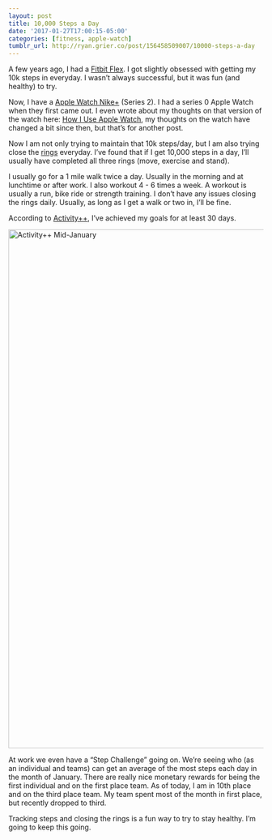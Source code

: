 ```yaml
---
layout: post
title: 10,000 Steps a Day
date: '2017-01-27T17:00:15-05:00'
categories: [fitness, apple-watch]
tumblr_url: http://ryan.grier.co/post/156458509007/10000-steps-a-day
---
```

A few years ago, I had a [Fitbit Flex](https://www.fitbit.com/flex2). I got slightly obsessed with getting my 10k steps in everyday. I wasn’t always successful, but it was fun (and healthy) to try.

Now, I have a [Apple Watch Nike+](https://www.apple.com/apple-watch-nike/) (Series 2). I had a series 0 Apple Watch when they first came out. I even wrote about my thoughts on that version of the watch here: [How I Use Apple Watch](https://medium.com/@rwgrier/how-i-use-apple-watch-1e28b558f15b), my thoughts on the watch have changed a bit since then, but that’s for another post.

Now I am not only trying to maintain that 10k steps/day, but I am also trying close the [rings](https://support.apple.com/en-us/HT204517) everyday. I’ve found that if I get 10,000 steps in a day, I’ll usually have completed all three rings (move, exercise and stand).

I usually go for a 1 mile walk twice a day. Usually in the morning and at lunchtime or after work. I also workout 4 - 6 times a week. A workout is usually a run, bike ride or strength training. I don’t have any issues closing the rings daily. Usually, as long as I get a walk or two in, I’ll be fine.

According to [Activity++](https://itunes.apple.com/us/app/activity/id1089666978?mt=8&ign-mpt=uo%3D4), I’ve achieved my goals for at least 30 days.

<a data-flickr-embed="true"  href="https://www.flickr.com/photos/rwgrier/32558083555/in/dateposted-family/" title="Activity++ Mid-January"><img src="https://farm1.staticflickr.com/475/32558083555_73753dee73_b.jpg" width="576" height="1024" alt="Activity++ Mid-January"></a><script async src="//embedr.flickr.com/assets/client-code.js" charset="utf-8"></script>

At work we even have a “Step Challenge” going on. We’re seeing who (as an individual and teams) can get an average of the most steps each day in the month of January. There are really nice monetary rewards for being the first individual and on the first place team. As of today, I am in 10th place and on the third place team. My team spent most of the month in first place, but recently dropped to third.

Tracking steps and closing the rings is a fun way to try to stay healthy. I’m going to keep this going.
